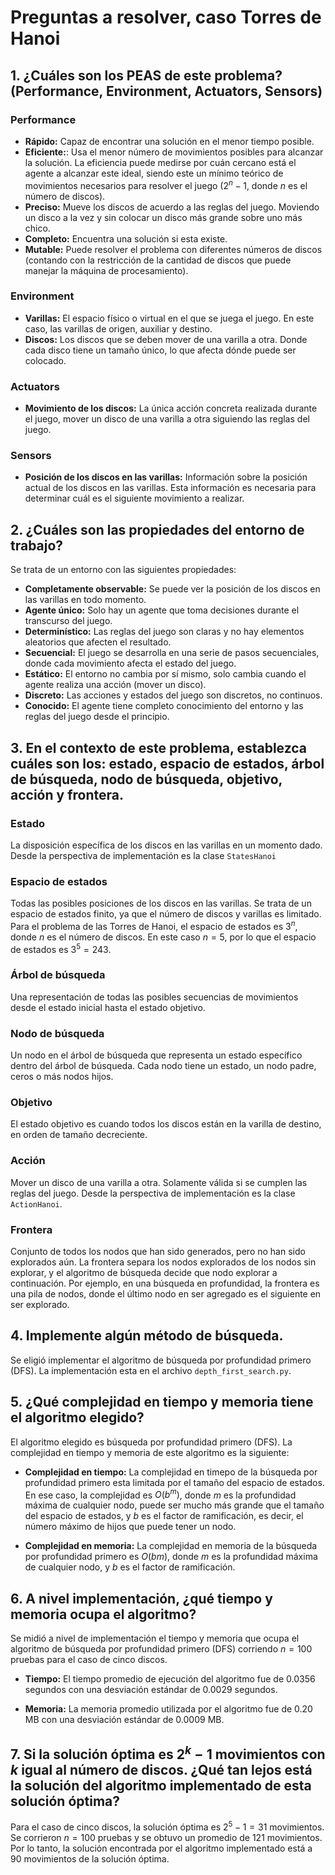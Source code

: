 # Preguntas a resolver, caso Torres de Hanoi

## 1. ¿Cuáles son los PEAS de este problema? (Performance, Environment, Actuators, Sensors)

### Performance
- **Rápido:** Capaz de encontrar una solución en el menor tiempo posible.
- **Eficiente:**: Usa el menor número de movimientos posibles para alcanzar la solución. La eficiencia puede medirse por cuán cercano está el agente a alcanzar este ideal, siendo este un mínimo teórico de movimientos necesarios para resolver el juego ($2^n - 1$, donde $n$ es el número de discos).
- **Preciso:** Mueve los discos de acuerdo a las reglas del juego. Moviendo un disco a la vez y sin colocar un disco más grande sobre uno más chico.
- **Completo:** Encuentra una solución si esta existe.
- **Mutable:** Puede resolver el problema con diferentes números de discos (contando con la restricción de la cantidad de discos que puede manejar la máquina de procesamiento).

### Environment
- **Varillas:** El espacio físico o virtual en el que se juega el juego. En este caso, las varillas de origen, auxiliar y destino.
- **Discos:** Los discos que se deben mover de una varilla a otra. Donde cada disco tiene un tamaño único, lo que afecta dónde puede ser colocado.

### Actuators
- **Movimiento de los discos:** La única acción concreta realizada durante el juego, mover un disco de una varilla a otra siguiendo las reglas del juego. 

### Sensors
- **Posición de los discos en las varillas:** Información sobre la posición actual de los discos en las varillas. Esta información es necesaria para determinar cuál es el siguiente movimiento a realizar.

## 2. ¿Cuáles son las propiedades del entorno de trabajo?
Se trata de un entorno con las siguientes propiedades:
- **Completamente observable:** Se puede ver la posición de los discos en las varillas en todo momento.
- **Agente único:** Solo hay un agente que toma decisiones durante el transcurso del juego.
- **Determinístico:** Las reglas del juego son claras y no hay elementos aleatorios que afecten el resultado.
- **Secuencial:** El juego se desarrolla en una serie de pasos secuenciales, donde cada movimiento afecta el estado del juego.
- **Estático:** El entorno no cambia por sí mismo, solo cambia cuando el agente realiza una acción (mover un disco).
- **Discreto:** Las acciones y estados del juego son discretos, no continuos.
- **Conocido:** El agente tiene completo conocimiento del entorno y las reglas del juego desde el principio.

## 3. En el contexto de este problema, establezca cuáles son los: estado, espacio de estados, árbol de búsqueda, nodo de búsqueda, objetivo, acción y frontera.

### Estado
La disposición específica de los discos en las varillas en un momento dado. Desde la perspectiva de implementación es la clase `StatesHanoi`

### Espacio de estados
Todas las posibles posiciones de los discos en las varillas. Se trata de un espacio de estados finito, ya que el número de discos y varillas es limitado. Para el problema de las Torres de Hanoi, el espacio de estados es $3^n$, donde $n$ es el número de discos. En este caso $n=5$, por lo que el espacio de estados es $3^5 = 243$.

### Árbol de búsqueda
Una representación de todas las posibles secuencias de movimientos desde el estado inicial hasta el estado objetivo. 

### Nodo de búsqueda
Un nodo en el árbol de búsqueda que representa un estado específico dentro del árbol de búsqueda. Cada nodo tiene un estado, un nodo padre, ceros o más nodos hijos.

### Objetivo
El estado objetivo es cuando todos los discos están en la varilla de destino, en orden de tamaño decreciente.

### Acción
Mover un disco de una varilla a otra. Solamente válida si se cumplen las reglas del juego. Desde la perspectiva de implementación es la clase `ActionHanoi`.

### Frontera
Conjunto de todos los nodos que han sido generados, pero no han sido explorados aún. La frontera separa los nodos explorados de los nodos sin explorar, y el algoritmo de búsqueda decide que nodo explorar a continuación. Por ejemplo, en una búsqueda en profundidad, la frontera es una pila de nodos, donde el último nodo en ser agregado es el siguiente en ser explorado.

## 4. Implemente algún método de búsqueda.
Se eligió implementar el algoritmo de búsqueda por profundidad primero (DFS). La implementación esta en el archivo `depth_first_search.py`.	

## 5. ¿Qué complejidad en tiempo y memoria tiene el algoritmo elegido?

El algoritmo elegido es búsqueda por profundidad primero (DFS). La complejidad en tiempo y memoria de este algoritmo es la siguiente:

- **Complejidad en tiempo:** La complejidad en timepo de la búsqueda por profundidad primero esta limitada por el tamaño del espacio de estados. En ese caso, la complejidad es $O(b^m)$, donde $m$ es la profundidad máxima de cualquier nodo, puede ser mucho más grande que el tamaño del espacio de estados, y $b$ es el factor de ramificación, es decir, el número máximo de hijos que puede tener un nodo. 

- **Complejidad en memoria:** La complejidad en memoria de la búsqueda por profundidad primero es $O(bm)$, donde $m$ es la profundidad máxima de cualquier nodo, y $b$ es el factor de ramificación.

## 6. A nivel implementación, ¿qué tiempo y memoria ocupa el algoritmo? 

Se midió a nivel de implementación el tiempo y memoria que ocupa el algoritmo de búsqueda por profundidad primero (DFS) corriendo $n=100$ pruebas para el caso de cinco discos.

- **Tiempo:** El tiempo promedio de ejecución del algoritmo fue de 0.0356 segundos con una desviación estándar de 0.0029 segundos.

- **Memoria:** La memoria promedio utilizada por el algoritmo fue de 0.20 MB con una desviación estándar de 0.0009 MB.


## 7. Si la solución óptima es $2^k - 1$ movimientos con $k$ igual al número de discos. ¿Qué tan lejos está la solución del algoritmo implementado de esta solución óptima?

Para el caso de cinco discos, la solución óptima es $2^5 - 1 = 31$ movimientos. Se corrieron $n=100$ pruebas y se obtuvo un promedio de 121 movimientos. Por lo tanto, la solución encontrada por el algoritmo implementado está a 90 movimientos de la solución óptima.
